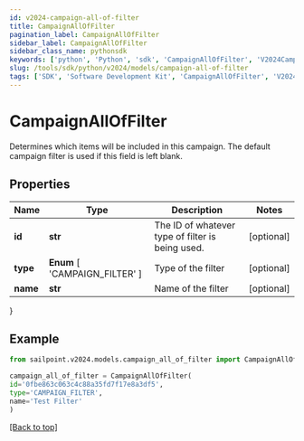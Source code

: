 ```yaml
---
id: v2024-campaign-all-of-filter
title: CampaignAllOfFilter
pagination_label: CampaignAllOfFilter
sidebar_label: CampaignAllOfFilter
sidebar_class_name: pythonsdk
keywords: ['python', 'Python', 'sdk', 'CampaignAllOfFilter', 'V2024CampaignAllOfFilter'] 
slug: /tools/sdk/python/v2024/models/campaign-all-of-filter
tags: ['SDK', 'Software Development Kit', 'CampaignAllOfFilter', 'V2024CampaignAllOfFilter']
---
```


# CampaignAllOfFilter

Determines which items will be included in this campaign. The default campaign filter is used if this field is left blank.

## Properties

Name | Type | Description | Notes
------------ | ------------- | ------------- | -------------
**id** | **str** | The ID of whatever type of filter is being used. | [optional] 
**type** |  **Enum** [  'CAMPAIGN_FILTER' ] | Type of the filter | [optional] 
**name** | **str** | Name of the filter | [optional] 
}

## Example

```python
from sailpoint.v2024.models.campaign_all_of_filter import CampaignAllOfFilter

campaign_all_of_filter = CampaignAllOfFilter(
id='0fbe863c063c4c88a35fd7f17e8a3df5',
type='CAMPAIGN_FILTER',
name='Test Filter'
)

```
[[Back to top]](#) 

